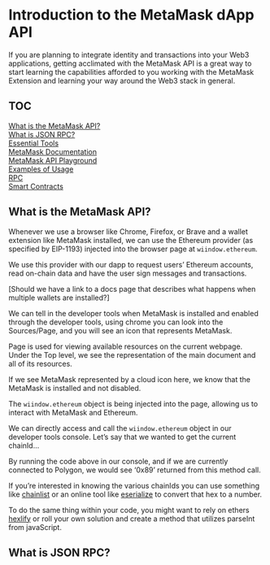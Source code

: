# Introduction to the MetaMask dApp API

If you are planning to integrate identity and transactions into your Web3 applications, getting acclimated with the MetaMask API is a great way to start learning the capabilities afforded to you working with the MetaMask Extension and learning your way around the Web3 stack in general.

## TOC

[What is the MetaMask API?](#what-is-the-metamask-api)  
[What is JSON RPC?](#what-is-json-rpc)  
[Essential Tools](#essential-tools)  
[MetaMask Documentation](#metamask-documentation)  
[MetaMask API Playground](#metamask-api-playground)  
[Examples of Usage](#examples-of-usage)  
[RPC](#rpc)  
[Smart Contracts](#smart-contracts)  

## What is the MetaMask API?

Whenever we use a browser like Chrome, Firefox, or Brave and a wallet extension like MetaMask installed, we can use the Ethereum provider (as specified by EIP-1193) injected into the browser page at `wiindow.ethereum`.

We use this provider with our dapp to request users’ Ethereum accounts, read on-chain data and have the user sign messages and transactions.

[Should we have a link to a docs page that describes what happens when multiple wallets are installed?]

We can tell in the developer tools when MetaMask is installed and enabled through the developer tools, using chrome you can look into the Sources/Page, and you will see an icon that represents MetaMask.

<!-- [IMAGE] -->

Page is used for viewing available resources on the current webpage. 
Under the Top level, we see the representation of the main document and all of its resources.

If we see MetaMask represented by a cloud icon here, we know that the MetaMask is installed and not disabled.

The `wiindow.ethereum` object is being injected into the page, allowing us to interact with MetaMask and Ethereum.

We can directly access and call the `wiindow.ethereum` object in our developer tools console. Let’s say that we wanted to get the current chainId…

<!-- [IMAGE] -->

By running the code above in our console, and if we are currently connected to Polygon, we would see ‘0x89’ returned from this method call.

If you’re interested in knowing the various chainIds you can use something like [chainlist](https://chainlist.org) or an online tool like [eserialize](https://eserialize.com/) to convert that hex to a number.

<!-- [IMAGE] -->

To do the same thing within your code, you might want to rely on ethers [hexlify](https://docs.ethers.io/v4/api-utils.html) or roll your own solution and create a method that utilizes parseInt from javaScript.

## What is JSON RPC?

